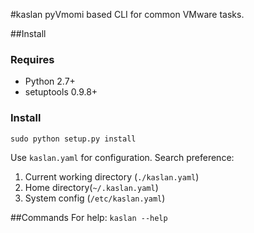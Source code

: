 #kaslan
pyVmomi based CLI for common VMware tasks.

##Install
### Requires
* Python 2.7+
* setuptools 0.9.8+

### Install
    sudo python setup.py install

Use `kaslan.yaml` for configuration. Search preference:

1. Current working directory (`./kaslan.yaml`)
2. Home directory(`~/.kaslan.yaml`)
3. System config (`/etc/kaslan.yaml`)

##Commands
For help: `kaslan --help`
